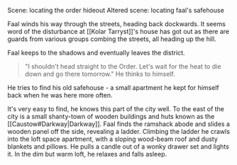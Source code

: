 Scene: locating the order hideout
Altered scene: locating faal's safehouse

Faal winds his way through the streets, heading back dockwards.
It seems word of the disturbance at [[Kolar Tarryst]]'s house has got out as there are guards from various groups combing the streets, all heading up the hill.

Faal keeps to the shadows and eventually leaves the district. 

>"I shouldn't head straight to the Order. Let's wait for the heat to die down and go there tomorrow."
He thinks to himself.

He tries to find his old safehouse - a small apartment he kept for himself back when he was here more often.

It's very easy to find, he knows this part of the city well. To the east of the city is a small shanty-town of wooden buildings and huts known as the [[Caustow#Darkway|Darkway]]. Faal finds the ramshack abode and slides a wooden panel off the side, revealing a ladder. Climbing the ladder he crawls into the loft space apartment, with a sloping wood-beam roof and dusty blankets and pillows.
He pulls a candle out of a wonky drawer set and lights it. In the dim but warm loft, he relaxes and falls asleep.

